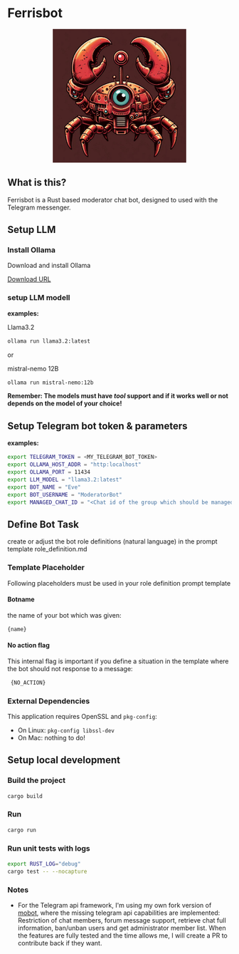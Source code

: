 # Ferrisbot

<p align="center"><img src="ferrisbot_logo.jpg" alt="ferrisbot" height="300px"></p>

## What is this?

Ferrisbot is a Rust based moderator chat bot, designed to used with the Telegram messenger.

## Setup LLM

### Install Ollama

Download and install Ollama

[Download URL](https://ollama.com/download)

### setup LLM modell

**examples:**

Llama3.2

```bash
ollama run llama3.2:latest
```

or

mistral-nemo 12B

```bash
ollama run mistral-nemo:12b
```

**Remember: The models must have _tool_ support and if it works well or not depends on the model of your choice!**

## Setup Telegram bot token & parameters

**examples:**

```bash
export TELEGRAM_TOKEN = <MY_TELEGRAM_BOT_TOKEN>
export OLLAMA_HOST_ADDR = "http:localhost"
export OLLAMA_PORT = 11434
export LLM_MODEL = "llama3.2:latest"
export BOT_NAME = "Eve"
export BOT_USERNAME = "ModeratorBot"
export MANAGED_CHAT_ID = "<Chat id of the group which should be managed by the bot>"
```

## Define Bot Task

create or adjust the bot role definitions (natural language) in the prompt template role_definition.md

### Template Placeholder

Following placeholders must be used in your role definition prompt template

#### Botname

the name of your bot which was given:

```bash
{name}
```

#### No action flag

This internal flag is important if you define a situation in the template where the bot should not response to a message:

```bash
 {NO_ACTION}
```

### External Dependencies

This application requires OpenSSL and `pkg-config`:

- On Linux: `pkg-config libssl-dev`
- On Mac: nothing to do!

## Setup local development

### Build the project

```bash
cargo build
```

### Run

```bash
cargo run
```

### Run unit tests with logs

```bash
export RUST_LOG="debug"
cargo test -- --nocapture
```

### Notes

- For the Telegram api framework, I'm using my own fork version of [mobot](https://github.com/slaytanic87/mobot), where the missing telegram api capabilities are implemented: Restriction of chat members, forum message support, retrieve chat full information, ban/unban users and get administrator member list.
When the features are fully tested and the time allows me, I will create a PR to contribute back if they want.
